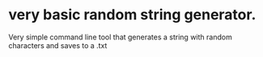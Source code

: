 # very basic random string generator.
Very simple command line tool that generates a string with random characters and saves to a .txt
